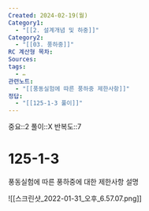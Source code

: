 ```yaml
---
Created: 2024-02-19(월)
Category1:
  - "[[2. 설계개념 및 하중]]"
Category2:
  - "[[03. 풍하중]]"
RC 계산형 목차: 
Sources: 
tags:
  - ✏️
관련노트:
  - "[[풍동실험에 따른 풍하중 제한사항]]"
정답:
  - "[[125-1-3 풀이]]"
---
```

중요::2
풀이::X
반복도::7
#  125-1-3



풍동실험에 따른 풍하중에 대한 제한사항 설명

![[스크린샷_2022-01-31_오후_6.57.07.png]]
